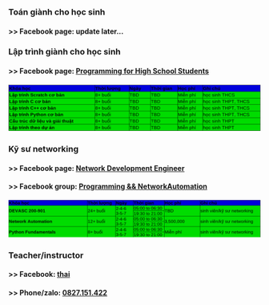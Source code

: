 ### Toán giành cho học sinh 
#### >> Facebook page: update later...

### Lập trình giành cho học sinh   
#### >> Facebook page: [Programming for High School Students](https://www.facebook.com/programminghss/)
![course1](course1.png) 

### Kỹ sư networking 
#### >> Facebook page: [Network Development Engineer](https://www.facebook.com/programmingna)
#### >> Facebook group: [Programming && NetworkAutomation](https://www.facebook.com/groups/programmingna2001/)
![course2](course2.png)            

### Teacher/instructor 
#### >> Facebook: [thai](https://www.facebook.com/thaimbw)                                      
#### >> Phone/zalo: [0827.151.422](https://www.facebook.com/thaiquocvo2001)                                         
